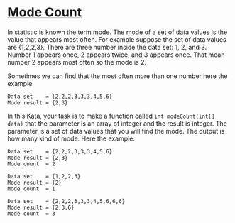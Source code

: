 # [Mode Count](https://www.codewars.com/kata/mode-count "https://www.codewars.com/kata/5d9dce868fd3c90016cfbb35")

In statistic is known the term mode. The mode of a set of data values is the value that appears most often. For example suppose the set of data values are {1,2,2,3}. There are three number inside the data set: 1, 2, and 3. Number 1 appears once, 2 appears twice, and 3 appears once. That mean number 2 appears most often so the mode is 2.

Sometimes we can find that the most often more than one number here the example
```
Data set    = {2,2,2,3,3,3,4,5,6}
Mode result = {2,3}
```
In this Kata, your task is to make a function called ```int modeCount(int[] data)``` that the parameter is an array of integer and the result is integer. The parameter is a set of data values that you will find the mode. The output is how many kind of mode. Here the example:
```
Data set    = {2,2,2,3,3,3,4,5,6}
Mode result = {2,3}
Mode count  = 2

Data set    = {1,2,2,3}
Mode result = {2}
Mode count  = 1

Data set    = {2,2,2,3,3,3,4,5,6,6,6}
Mode result = {2,3,6}
Mode count  = 3
```